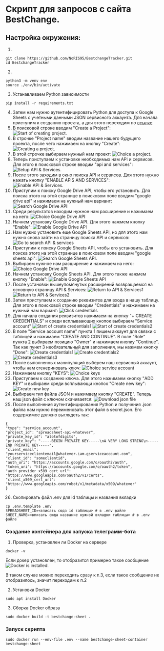 # Скрипт для запросов с сайта BestChange.
## Настройка окружения:
  1. 
  ```
  git clone https://github.com/NoRIS95/BestchangeTracker.git
  cd BestchangeTracker

  ```
  2. 
  ```
  python3 -m venv env
  source ./env/bin/activate
  ```
  3. Устанавливаем Python зависимости
  ```
  pip install -r requirements.txt
  ```
  4. Затем нам нужно аутентифицировать Python для доступа к Google Sheets с учетными данными JSON сервисного аккаунта. Для начала приступим к созданию проекта, а для этого переходим по [ссылке](https://console.cloud.google.com/)
  5. В поисковой строке вводим "Create a Project": 
  ![](assets/Start_of_creating_project.png "Start of creating project.")
  6. В строчке "Project name" вводим название нашего будущего проекта, после чего нажимаем на кнопку "Create": 
  ![](assets/Create_a_project.png "Creating a project.")
  7. В этой строчке выбираем нужный нам проект:
  ![](assets/Choice_a_project.png "Choice a project.")
  8. Теперь приступаем к установке необходимых нам API и сервисов. Для этого в поисковой строке вводим "api and services":
  ![](assets/Setup_API_&_Services.png "Setup API & Services.")
  9. После этого заходим в окно поиска API и сервисов. Для этого нужно нажать кнопку "ENABLE APIS AND SERVICES":
  ![](assets/Enable_API_&_Services.png "Enable API & Services.")
  10. Приступим к поиску Google Drive API, чтобы его установить. Для поиска этого на этой странице в поисковом поле вводим "google drive api" и нажимаем на нужный нам вариант:
  ![](assets/Search_google_drive_API.png "Search Google Drive API")
  11. Среди результатов находим нужное нам расширение и нажимаем на него:
  ![](assets/Choice_google_drive_API.png "Choice Google Drive API")
  12. Начнем установку Google Drive API. Для этого нажмем кнопку "Enable":
  ![](assets/Enable_google_drive_API.png "Enable Google Drive API")
  13. Нам нужно установить еще Google Sheets  API, но для этого нам нужно снова зайти на страницу поиска API и сервисов:
  ![](assets/Go_to_search_API_&_services.png "Go to search API & services")
  14. Приступим к поиску Google Sheets API, чтобы его установить. Для поиска этого на этой странице в поисковом поле вводим "google sheets api":
  ![](assets/Search_google_sheets_api.png "Search Google Sheets API.")
  15. Выбираем нужное нам расширение и нажимаем на него:
  ![](assets/Choice_google_drive_API.png "Choice Google Drive API")
  16. Начнем установку Google Sheets API. Для этого также нажмем кнопку "Enable":
  ![](assets/Enable_google_sheets_API.png "Enable Google Sheets API")
  17. После установки вышеупомянутых расширений возвращаемся на основную страницу API & Services:
  ![](assets/Return_to_API_&_Services1.png "Return to API & Services1")
  ![](assets/Return_to_API_&_Services2.png "Return to API & Services2")
  18. Затем приступаем к созданию реквизитов для входа в нашу таблицу. Для этого в поисковой строке вводим "Credentials" и нажимаем на нужный нам вариант:
  ![](assets/Click_credentials.png "Click credentials")
  19. Для начала создания реквизитов нажимаем на кнопку "+ CREATE CREDENTIALS" и среди всплываающих кнопок выбираем "Service account"
  ![](assets/Start_of_create_credentials1.png "Start of create credentials1")
  ![](assets/Start_of_create_credentials2.png "Start of create credentials2")
  20. В поле "Service account name" пункта 1 пишем аккаунт для связки с таблицей и нажимаем "CREATE AND CONTINUE". В поле "Role" пункта 2 выбираем позицию "Owner" и нажимаем кнопку "Continue". Так как пункт 3 необязательный для заполнения, мы нажмем кнопку "Done":
  ![](assets/Create_credentials1.png "Create credentials1")
  ![](assets/Create_credentials2.png "Create credentials2")
  ![](assets/Create_credentials3.png "Create credentials3")
  21. После выполненных манипуляций выберем наш сервисный аккаунт, чтобы нам сгенериновать ключ:
  ![](assets/Choice_service_account.png "Choice service account")
  22. Нажимаем кнопку "KEYS":
  ![](assets/Choice_keys.png "Choice keys")
  23. Приступаем к созданию ключа. Для этого нажимаем кнопку "ADD KEY" и выбираем среди всплывающи кнопок "Create new key":
  ![](assets/Create_new_key.png "Create new key")
  24. Выбираем тип файла JSON и нажимаем кнопку "CREATE". Теперь наш json файл с ключом скачивается:
  ![](assets/Download_json_file.png "Download json file")
  25. После выполнения аутентифицирования Python и получения .json файла нам нужно переименовать этот файл в secret.json. Его содержимое должно выглядеть так:
  ```
  {
  "type": "service_account",
  "project_id": "spreadsheet-api-whatever",
  "private_key_id": "alotofdigits",
  "private_key": "-----BEGIN PRIVATE KEY-----\nA VERY LONG STRING\n-----END PRIVATE KEY-----",
  "client_email": "yourserviceclientemail@whatever.iam.gserviceaccount.com",
  "client_id": "someclientid",
  "auth_uri": "https://accounts.google.com/o/oauth2/auth",
  "token_uri": "https://accounts.google.com/o/oauth2/token",
  "auth_provider_x509_cert_url": "https://www.googleapis.com/oauth2/v1/certs",
  "client_x509_cert_url": "https://www.googleapis.com/robot/v1/metadata/x509/whatever"
  }
  ```
  26. Скопировать файл .env для id таблицы и названия вкладки
  ```
  cp .env.template .env
  SPREADSHEET_ID=<впиcать сюда id таблицы> # в .env файле
  SHEET_NAME=<впиcать сюда название нужной вкладки таблицы> # в .env файле
  ```
  ### Создание контейнера для запуска телеграмм-бота ###
  1. Проверка, установлен ли Docker на сервере
  ```
  docker -v
  ```
  Если докер установлен, то отобразится примерно такое сообщение
  ![](assets/Docker_is_installed.png "Docker is installed.")
  
  В таком случае можно переходить сразу к п.3, если такое сообщение не отобразилось, значит переходим к п.2

  2. Установка Docker

  ```
  sudo apt install Docker
  ```
  3. Сборка Docker образа
  ```
  sudo docker build -t bestchange-sheet .
  ```
  
  ### Запуск скрипта ###
  
  ```
  sudo docker run --env-file .env --name bestchange-sheet-container bestchange-sheet
  ```
